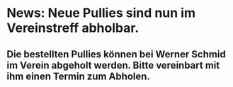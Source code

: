 # News: Neue Pullies sind nun im Vereinstreff abholbar.

Die bestellten Pullies können bei Werner Schmid im Verein abgeholt werden. Bitte vereinbart mit ihm einen Termin zum Abholen.
---
<br/>